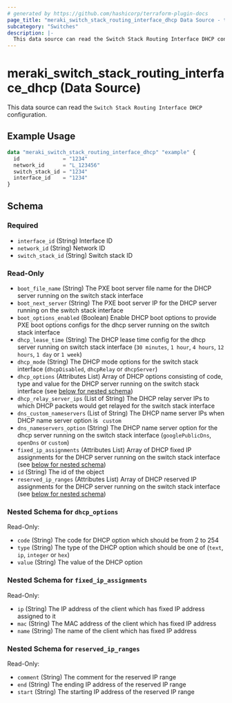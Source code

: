 ```yaml
---
# generated by https://github.com/hashicorp/terraform-plugin-docs
page_title: "meraki_switch_stack_routing_interface_dhcp Data Source - terraform-provider-meraki"
subcategory: "Switches"
description: |-
  This data source can read the Switch Stack Routing Interface DHCP configuration.
---
```


# meraki_switch_stack_routing_interface_dhcp (Data Source)

This data source can read the `Switch Stack Routing Interface DHCP` configuration.

## Example Usage

```terraform
data "meraki_switch_stack_routing_interface_dhcp" "example" {
  id              = "1234"
  network_id      = "L_123456"
  switch_stack_id = "1234"
  interface_id    = "1234"
}
```

<!-- schema generated by tfplugindocs -->
## Schema

### Required

- `interface_id` (String) Interface ID
- `network_id` (String) Network ID
- `switch_stack_id` (String) Switch stack ID

### Read-Only

- `boot_file_name` (String) The PXE boot server file name for the DHCP server running on the switch stack interface
- `boot_next_server` (String) The PXE boot server IP for the DHCP server running on the switch stack interface
- `boot_options_enabled` (Boolean) Enable DHCP boot options to provide PXE boot options configs for the dhcp server running on the switch stack interface
- `dhcp_lease_time` (String) The DHCP lease time config for the dhcp server running on switch stack interface (`30 minutes`, `1 hour`, `4 hours`, `12 hours`, `1 day` or `1 week`)
- `dhcp_mode` (String) The DHCP mode options for the switch stack interface (`dhcpDisabled`, `dhcpRelay` or `dhcpServer`)
- `dhcp_options` (Attributes List) Array of DHCP options consisting of code, type and value for the DHCP server running on the switch stack interface (see [below for nested schema](#nestedatt--dhcp_options))
- `dhcp_relay_server_ips` (List of String) The DHCP relay server IPs to which DHCP packets would get relayed for the switch stack interface
- `dns_custom_nameservers` (List of String) The DHCP name server IPs when DHCP name server option is ` custom`
- `dns_nameservers_option` (String) The DHCP name server option for the dhcp server running on the switch stack interface (`googlePublicDns`, `openDns` or `custom`)
- `fixed_ip_assignments` (Attributes List) Array of DHCP fixed IP assignments for the DHCP server running on the switch stack interface (see [below for nested schema](#nestedatt--fixed_ip_assignments))
- `id` (String) The id of the object
- `reserved_ip_ranges` (Attributes List) Array of DHCP reserved IP assignments for the DHCP server running on the switch stack interface (see [below for nested schema](#nestedatt--reserved_ip_ranges))

<a id="nestedatt--dhcp_options"></a>
### Nested Schema for `dhcp_options`

Read-Only:

- `code` (String) The code for DHCP option which should be from 2 to 254
- `type` (String) The type of the DHCP option which should be one of (`text`, `ip`, `integer` or `hex`)
- `value` (String) The value of the DHCP option


<a id="nestedatt--fixed_ip_assignments"></a>
### Nested Schema for `fixed_ip_assignments`

Read-Only:

- `ip` (String) The IP address of the client which has fixed IP address assigned to it
- `mac` (String) The MAC address of the client which has fixed IP address
- `name` (String) The name of the client which has fixed IP address


<a id="nestedatt--reserved_ip_ranges"></a>
### Nested Schema for `reserved_ip_ranges`

Read-Only:

- `comment` (String) The comment for the reserved IP range
- `end` (String) The ending IP address of the reserved IP range
- `start` (String) The starting IP address of the reserved IP range
